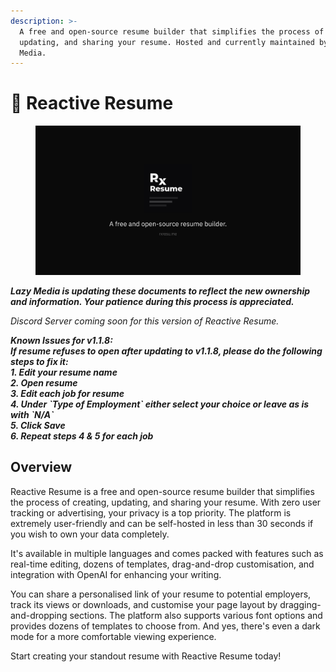 ```yaml
---
description: >-
  A free and open-source resume builder that simplifies the process of creating,
  updating, and sharing your resume. Hosted and currently maintained by Lazy
  Media.
---
```


# 👋 Reactive Resume

<figure><img src=".gitbook/assets/Introduction.jpg" alt=""><figcaption></figcaption></figure>

_**Lazy Media is updating these documents to reflect the new ownership and information. Your patience during this process is appreciated.**_

_Discord Server coming soon for this version of Reactive Resume._

_**Known Issues for v1.1.8:**_\
_**If resume refuses to open after updating to v1.1.8, please do the following steps to fix it:**_\
_**1. Edit your resume name**_\
_**2. Open resume**_\
_**3. Edit each job for resume**_\
_**4. Under \`Type of Employment\` either select your choice or leave as is with \`N/A\`**_\
_**5. Click Save**_\
_**6. Repeat steps 4 & 5 for each job**_

## Overview

Reactive Resume is a free and open-source resume builder that simplifies the process of creating, updating, and sharing your resume. With zero user tracking or advertising, your privacy is a top priority. The platform is extremely user-friendly and can be self-hosted in less than 30 seconds if you wish to own your data completely.

It's available in multiple languages and comes packed with features such as real-time editing, dozens of templates, drag-and-drop customisation, and integration with OpenAI for enhancing your writing.

You can share a personalised link of your resume to potential employers, track its views or downloads, and customise your page layout by dragging-and-dropping sections. The platform also supports various font options and provides dozens of templates to choose from. And yes, there's even a dark mode for a more comfortable viewing experience.

Start creating your standout resume with Reactive Resume today!
